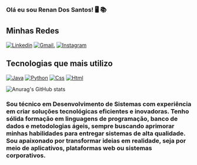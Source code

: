 
### Olá eu sou Renan Dos Santos! 🖥️ 📚
## Minhas Redes
[![Linkedin](https://img.shields.io/badge/LinkedIn-0077B5?style=for-the-badge&logo=linkedin&logoColor=white)](https://www.linkedin.com/in/renan-santos-95a956303/)
[![Gmail.](https://img.shields.io/badge/GitHub-100000?style=for-the-badge&logo=github&logoColor=white)](https://github.com/renan-san)
[![Instagram](https://img.shields.io/badge/Instagram-E4405F?style=for-the-badge&logo=instagram&logoColor=white)](https://www.instagram.com/renan.sntsj/)

## Tecnologias que mais utilizo
[![Java](https://img.shields.io/badge/Java-ED8B00?style=for-the-badge&logo=openjdk&logoColor=white)]()
[![Python](https://img.shields.io/badge/JavaScript-F7DF1E?style=for-the-badge&logo=python&logoColor=black)]()
[![Css](https://img.shields.io/badge/CSS3-1572B6?style=for-the-badge&logo=css3&logoColor=white)]()
[![Html](https://img.shields.io/badge/HTML5-E34F26?style=for-the-badge&logo=html5&logoColor=white)]()

![Anurag's GitHub stats](https://github-readme-stats.vercel.app/api?username=renan-san&show_icons=true&theme=radical)

### Sou técnico em Desenvolvimento de Sistemas com experiência em criar soluções tecnológicas eficientes e inovadoras. Tenho sólida formação em linguagens de programação, banco de dados e metodologias ágeis, sempre buscando aprimorar minhas habilidades para entregar sistemas de alta qualidade. Sou apaixonado por transformar ideias em realidade, seja por meio de aplicativos, plataformas web ou sistemas corporativos.
